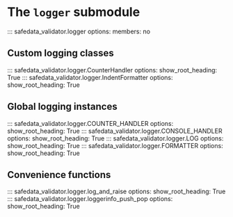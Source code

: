 # The `logger` submodule

::: safedata_validator.logger
    options:
      members: no

## Custom logging classes

::: safedata_validator.logger.CounterHandler
    options:
        show_root_heading: True
::: safedata_validator.logger.IndentFormatter
    options:
        show_root_heading: True

## Global logging instances

::: safedata_validator.logger.COUNTER_HANDLER
    options:
        show_root_heading: True
::: safedata_validator.logger.CONSOLE_HANDLER
    options:
        show_root_heading: True
::: safedata_validator.logger.LOG
    options:
        show_root_heading: True
::: safedata_validator.logger.FORMATTER
    options:
        show_root_heading: True

## Convenience functions

::: safedata_validator.logger.log_and_raise
    options:
        show_root_heading: True
::: safedata_validator.logger.loggerinfo_push_pop
    options:
        show_root_heading: True
